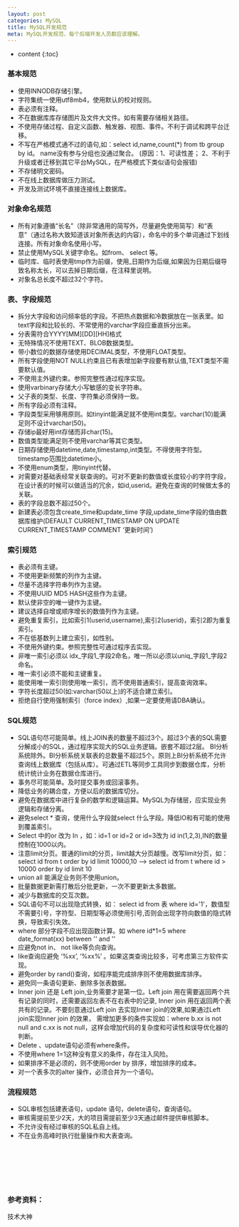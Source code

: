 ```yaml
---
layout: post
categories: MySQL
title: MySQL开发规范
meta: MySQL开发规范，每个后端开发人员都应该理解。
---
```

* content
{:toc}

### 基本规范

* 使用INNODB存储引擎。
* 字符集统一使用utf8mb4，使用默认的校对规则。
* 表必须有注释。
* 不在数据库库存储图片及文件大文件。如有需要存储相关路径。
* 不使用存储过程、自定义函数、触发器、视图、事件。不利于调试和跨平台迁移。
* 不写在严格模式通不过的语句,如：select id,name,count(*) from tb group by id。 name没有参与分组也没通过聚合。
(原因：1、可读性差； 2、不利于升级或者迁移到其它平台MySQL，在严格模式下类似语句会报错)
* 不存储明文密码。
* 不在线上数据库做压力测试。
* 开发及测试环境不直接连接线上数据库。

### 对象命名规范

* 所有对象遵循“长名”（除非常通用的简写外，尽量避免使用简写）和“表意”（通过名称大致知道该对象所表达的内容），命名中的多个单词通过下划线连接。所有对象命名使用小写。
* 禁止使用MySQL关键字命名。如from、 select 等。
* 临时库、临时表使用tmp作为前缀，使用_日期作为后缀,如果因为日期后缀导致名称太长，可以去掉日期后缀，在注释里说明。
* 对象名总长度不超过32个字符。

### 表、字段规范

* 拆分大字段和访问频率低的字段。不把热点数据和冷数据放在一张表里。如text字段和比较长的、不常使用的varchar字段应垂直拆分出来。
* 分表需符合YYYY[MM][DD][HH]格式
* 无特殊情况不使用TEXT、BLOB数据类型。
* 带小数位的数据存储使用DECIMAL类型，不使用FLOAT类型。
* 所有字段使用NOT NULL约束且已有表增加新字段要有默认值,TEXT类型不需要默认值。
* 不使用主外键约束。参照完整性通过程序实现。
* 使用varbinary存储大小写敏感的变长字符串。
* 父子表的类型、长度、字符集必须保持一致。
* 所有字段必须有注释。
* 字段类型采用够用原则。如tinyint能满足就不使用int类型。varchar(10)能满足则不设计varchar(50)。
* 存储ip最好用int存储而非char(15)。
* 数值类型能满足则不使用varchar等其它类型。
* 日期存储使用datetime,date,timestamp,int类型。不得使用字符型。timestamp范围比datetime小。
* 不使用enum类型，用tinyint代替。
* 对需要对基础表经常关联查询的。可对不更新的数值或长度较小的字符字段，在设计表的时候可以做适当的冗余，如id,userid。避免在查询的时候做太多的关联。
* 表的字段总数不超过50个。
* 新建表必须包含create_time和update_time 字段,update_time字段的值由数据库维护(DEFAULT CURRENT_TIMESTAMP ON UPDATE CURRENT_TIMESTAMP COMMENT ‘更新时间’)

### 索引规范

* 表必须有主键。
* 不使用更新频繁的列作为主键。
* 尽量不选择字符串列作为主键。
* 不使用UUID MD5 HASH这些作为主键。
* 默认使非空的唯一键作为主键。
* 建议选择自增或顺序增长的数值列作为主键。
* 避免重复索引，比如索引1(userid,username),索引2(userid)，索引2即为重复索引。
* 不在低基数列上建立索引，如性别。
* 不使用外键约束。参照完整性可通过程序去实现。
* 非唯一索引必须以 idx_字段1_字段2命名，唯一所以必须以uniq_字段1_字段2命名。
* 唯一索引必须不能和主键重复。
* 能使用唯一索引则使用唯一索引，而不使用普通索引，提高查询效率。
* 字符长度超过50(如:varchar(50以上)的不适合建立索引。
* 拒绝自行使用强制索引（force index）,如果一定要使用请DBA确认。

### SQL规范

* SQL语句尽可能简单。线上JOIN表的数量不超过3个。超过3个表的SQL需要分解成小的SQL，通过程序实现大的SQL业务逻辑。嵌套不超过2层。
BI分析系统除外。BI分析系统关联表的总数量不超过5个。原则上BI分析系统不允许查询线上数据库（包括从库）。可通过ETL等同步工具同步到数据仓库，分析统计统计业务在数据仓库进行。
* 事务尽可能简单。及时提交事务或回滚事务。
* 降低业务的耦合度，方便以后的数据库切分。
* 避免在数据库中进行复杂的数学和逻辑运算。MySQL为存储层，应实现业务逻辑和存储分离。
* 避免select * 查询，使用什么字段就select 什么字段。降低IO和有可能的使用到覆盖索引。
* Select 中的or 改为 In ，如：id=1 or id=2 or id=3改为 id in(1,2,3),IN的数量控制在1000以内。
* 注意limit分页。普通的limit的分页，limit越大分页越慢。改写limit分页，如：select id from t order by id limit 10000,10 –> select id from t where id > 10000 order by id limit 10
* union all 能满足业务则不使用union。
* 批量数据更新需打散后分批更新，一次不要更新太多数据。
* 减少与数据库的交互次数。
* SQL语句不可以出现隐式转换，如： select id from 表 where id='1'，数值型不需要引号，字符型、日期型等必须使用引号,否则会出现字符向数值的隐式转换，导致索引失效。
* where 部分字段不应出现函数计算。如 where id*1=5 where date_format(xx) between '' and ''
* 应避免not in、 not like等负向查询。
* like查询应避免 ‘%xx’, ’%xx%’ 。如果这类查询比较多，可考虑第三方软件实现。
* 避免order by rand()查询，如程序能完成排序则不使用数据库排序。
* 避免同一条语句更新、删除多张表数据。
* Inner join 还是 Left join,业务需要才是第一位。Left join 用在需要返回两个共有记录的同时，还需要返回左表不在右表中的记录,
Inner join 用在返回两个表共有的记录。不要刻意通过Left join 去实现Inner join的效果,如果通过Left join实现Inner join 的效果，
需增加更多的条件实现如：where b.xx is not null and c.xx is not null，这样会增加代码的复杂度和可读性和误导优化器的判断。
* Delete 、update语句必须有where条件。
* 不使用where 1=1这种没有意义的条件，存在注入风险。
* 如果排序不是必须的，则不使用order by 排序，增加排序的成本。
* 对一个表多次的alter 操作，必须合并为一个语句。

### 流程规范

* SQL审核包括建表语句，update 语句，delete语句，查询语句。
* 审核需提前至少2天，大的项目需提前至少3天通过邮件提供审核脚本。
* 不允许没有经过审核的SQL私自上线。
* 不在业务高峰时执行批量操作和大表查询。


<br/><br/><br/><br/><br/>
### 参考资料：
   技术大神
